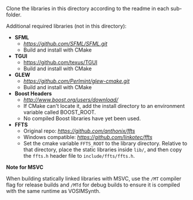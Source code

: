 
Clone the libraries in this directory according to the readme in each
sub-folder.

Additional required libraries (not in this directory):
- **SFML**
  - *https://github.com/SFML/SFML.git*
  - Build and install with CMake
- **TGUI**
  - https://github.com/texus/TGUI
  - Build and install with CMake
- **GLEW**
  - *https://github.com/Perlmint/glew-cmake.git*
  - Build and install with CMake
- **Boost Headers**
  - *http://www.boost.org/users/download/*
  - If CMake can't locate it, add the install directory to an environment variable called BOOST_ROOT.
  - No compiled Boost libraries have yet been used.
- **FFTS**
  - Original repo: *https://github.com/anthonix/ffts*
  - Windows compatible: *https://github.com/linkotec/ffts*
  - Set the cmake variable `FFTS_ROOT` to the library directory. Relative
    to that directory, place the static libraries inside `lib/`, and then
    copy the `ffts.h` header file to `include/ffts/ffts.h`.

**Note for MSVC**

When building statically linked libraries with MSVC, use the `/MT` compiler flag for release builds and `/MTd` for debug builds to ensure it is compiled with the same runtime as VOSIMSynth.
